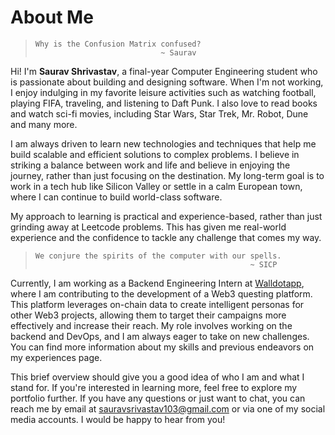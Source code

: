 # About Me


> ```
> Why is the Confusion Matrix confused?
>                             ~ Saurav
> ```

Hi! I'm **Saurav Shrivastav**, a final-year Computer Engineering student who is passionate about building and designing software. When I'm not working, I enjoy indulging in my favorite leisure activities such as watching football, playing FIFA, traveling, and listening to Daft Punk. I also love to read books and watch sci-fi movies, including Star Wars, Star Trek, Mr. Robot, Dune and many more.

I am always driven to learn new technologies and techniques that help me build scalable and efficient solutions to complex problems. I believe in striking a balance between work and life and believe in enjoying the journey, rather than just focusing on the destination. My long-term goal is to work in a tech hub like Silicon Valley or settle in a calm European town, where I can continue to build world-class software.

My approach to learning is practical and experience-based, rather than just grinding away at Leetcode problems. This has given me real-world experience and the confidence to tackle any challenge that comes my way.

> ```
> We conjure the spirits of the computer with our spells.
>                                                 ~ SICP
> ```


Currently, I am working as a Backend Engineering Intern at [Walldotapp](https://wall.app), where I am contributing to the development of a Web3 questing platform. This platform leverages on-chain data to create intelligent personas for other Web3 projects, allowing them to target their campaigns more effectively and increase their reach. My role involves working on the backend and DevOps, and I am always eager to take on new challenges. You can find more information about my skills and previous endeavors on my experiences page.

This brief overview should give you a good idea of who I am and what I stand for. If you're interested in learning more, feel free to explore my portfolio further. If you have any questions or just want to chat, you can reach me by email at [sauravsrivastav103@gmail.com](mailto:sauravsrivastav103@gmail.com) or via one of my social media accounts. I would be happy to hear from you!
